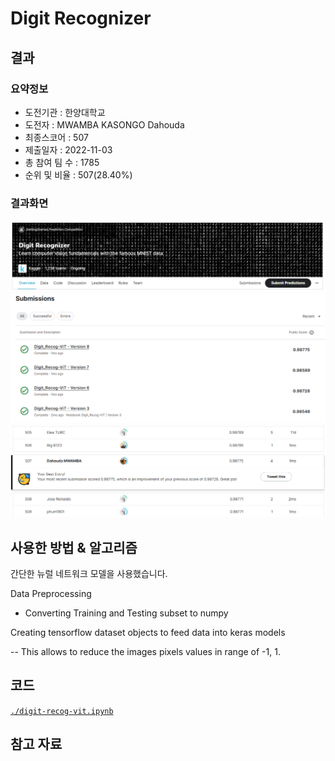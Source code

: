 # Digit Recognizer

## 결과

### 요약정보

- 도전기관 : 한양대학교
- 도전자 : MWAMBA KASONGO Dahouda
- 최종스코어 : 507
- 제출일자 : 2022-11-03
- 총 참여 팀 수 : 1785
- 순위 및 비율 : 507(28.40%)

### 결과화면

![leaderboard](./img/Screenshot_1_competion.png)
![leaderboard](./img/Screenshot_2_previous_score.png)
![leaderboard](./img/Screenshot_3_best_score.png)

## 사용한 방법 & 알고리즘

간단한 뉴럴 네트워크 모델을 사용했습니다.

Data Preprocessing

- Converting Training and Testing subset to numpy

Creating tensorflow dataset objects to feed data into keras models

 -- This allows to reduce the images pixels values in range of -1, 1.



## 코드

[`./digit-recog-vit.ipynb`](./digit-recog-vit.ipynb)

## 참고 자료

